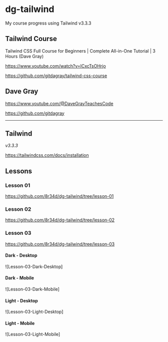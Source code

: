 # dg-tailwind

My course progress using Tailwind v3.3.3

## Tailwind Course

Tailwind CSS Full Course for Beginners | Complete All-in-One Tutorial | 3 Hours (Dave Gray)

https://www.youtube.com/watch?v=lCxcTsOHrjo

https://github.com/gitdagray/tailwind-css-course

## Dave Gray

https://www.youtube.com/@DaveGrayTeachesCode

https://github.com/gitdagray

---

## Tailwind

_v3.3.3_

https://tailwindcss.com/docs/installation

## Lessons

### Lesson 01

https://github.com/8r34d/dg-tailwind/tree/lesson-01

### Lesson 02

https://github.com/8r34d/dg-tailwind/tree/lesson-02

### Lesson 03

https://github.com/8r34d/dg-tailwind/tree/lesson-03

#### Dark - Desktop

![Lesson-03-Dark-Desktop]

#### Dark - Mobile

![Lesson-03-Dark-Mobile]

#### Light - Desktop

![Lesson-03-Light-Desktop]

#### Light - Mobile

![Lesson-03-Light-Mobile]
